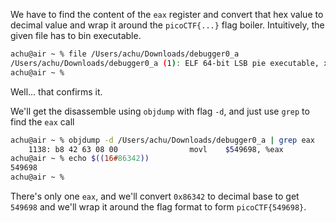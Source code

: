 We have to find the content of the `eax` register and convert that hex value to decimal value and wrap it around the `picoCTF{...}` flag boiler.
Intuitively, the given file has to bin executable.
```bash
achu@air ~ % file /Users/achu/Downloads/debugger0_a
/Users/achu/Downloads/debugger0_a (1): ELF 64-bit LSB pie executable, x86-64, version 1 (SYSV), dynamically linked, interpreter /lib64/ld-linux-x86-64.so.2, BuildID[sha1]=15a10290db2cd2ec0c123cf80b88ed7d7f5cf9ff, for GNU/Linux 3.2.0, not stripped
achu@air ~ % 
```
Well... that confirms it.

We'll get the disassemble using `objdump` with flag `-d`, and just use `grep` to find the `eax` call
```bash
achu@air ~ % objdump -d /Users/achu/Downloads/debugger0_a | grep eax
    1138: b8 42 63 08 00               	movl	$549698, %eax           # imm = 0x86342
achu@air ~ % echo $((16#86342))  
549698
achu@air ~ % 
```
There's only one `eax`, and we'll convert `0x86342` to decimal base to get `549698` and we'll wrap it around the flag format to form `picoCTF{549698}`.
